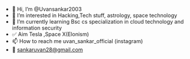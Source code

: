 - 👋 Hi, I’m @Uvansankar2003
- 👀 I’m interested in Hacking,Tech stuff, astrology, space technology
- 🌱 I’m currently learning Bsc cs specialization in cloud technology and information security
- ✅ Aim Tesla ,Space X(Elonism)
- 📫 How to reach me uvan_sankar_official (instagram)
- 📨 sankaruvan28@gmail.com
<!---
Uvansankar2003/Uvansankar2003 is a ✨ special ✨ repository because its `README.md` (this file) appears on your GitHub profile.
You can click the Preview link to take a look at your changes.
--->

